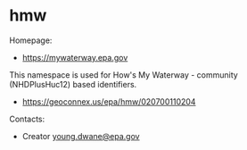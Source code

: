 hmw
===

Homepage:
* https://mywaterway.epa.gov

This namespace is used for How's My Waterway - community (NHDPlusHuc12) based identifiers. 

* https://geoconnex.us/epa/hmw/020700110204

Contacts: 
* Creator <young.dwane@epa.gov>
